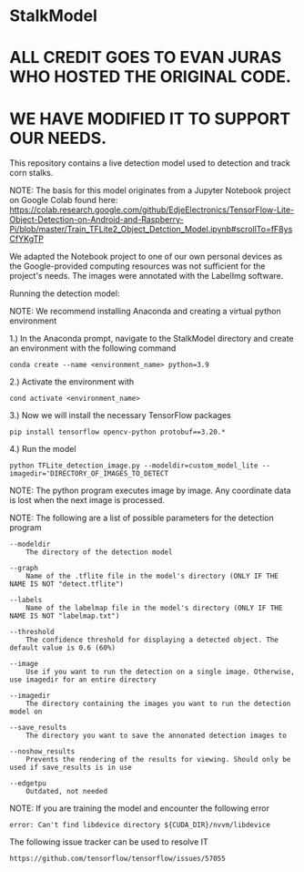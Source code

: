 # StalkModel
# ALL CREDIT GOES TO EVAN JURAS WHO HOSTED THE ORIGINAL CODE.
# WE HAVE MODIFIED IT TO SUPPORT OUR NEEDS.


This repository contains a live detection model used to detection and track corn stalks.

NOTE: The basis for this model originates from a Jupyter Notebook project on Google Colab found here: https://colab.research.google.com/github/EdjeElectronics/TensorFlow-Lite-Object-Detection-on-Android-and-Raspberry-Pi/blob/master/Train_TFLite2_Object_Detction_Model.ipynb#scrollTo=fF8ysCfYKgTP


We adapted the Notebook project to one of our own personal devices as the Google-provided computing resources was not sufficient for the project's needs. The images were annotated with the LabelImg software.


Running the detection model:

NOTE: We recommend installing Anaconda and creating a virtual python environment 

1.) In the Anaconda prompt, navigate to the StalkModel directory and create an environment with the following command

	conda create --name <environment_name> python=3.9
	
2.) Activate the environment with

	cond activate <environment_name>
	
3.) Now we will install the necessary TensorFlow packages

	pip install tensorflow opencv-python protobuf==3.20.*

4.) Run the model

	python TFLite_detection_image.py --modeldir=custom_model_lite --imagedir='DIRECTORY_OF_IMAGES_TO_DETECT
	
NOTE: The python program executes image by image. Any coordinate data is lost when the next image is processed.

NOTE: The following are a list of possible parameters for the detection program

	--modeldir
		The directory of the detection model
	
	--graph
		Name of the .tflite file in the model's directory (ONLY IF THE NAME IS NOT "detect.tflite")
	
	--labels
		Name of the labelmap file in the model's directory (ONLY IF THE NAME IS NOT "labelmap.txt")
		
	--threshold
		The confidence threshold for displaying a detected object. The default value is 0.6 (60%)
		
	--image
		Use if you want to run the detection on a single image. Otherwise, use imagedir for an entire directory
		
	--imagedir
		The directory containing the images you want to run the detection model on
		
	--save_results
		The directory you want to save the annonated detection images to
		
	--noshow_results
		Prevents the rendering of the results for viewing. Should only be used if save_results is in use
		
	--edgetpu
		Outdated, not needed
		
		
NOTE: If you are training the model and encounter the following error

	error: Can't find libdevice directory ${CUDA_DIR}/nvvm/libdevice
	
The following issue tracker can be used to resolve IT

	https://github.com/tensorflow/tensorflow/issues/57055
